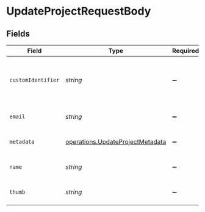 # UpdateProjectRequestBody


## Fields

| Field                                                                                       | Type                                                                                        | Required                                                                                    | Description                                                                                 | Example                                                                                     |
| ------------------------------------------------------------------------------------------- | ------------------------------------------------------------------------------------------- | ------------------------------------------------------------------------------------------- | ------------------------------------------------------------------------------------------- | ------------------------------------------------------------------------------------------- |
| `customIdentifier`                                                                          | *string*                                                                                    | :heavy_minus_sign:                                                                          | N/A                                                                                         | The Custom Identifier of the customer in the organization                                   |
| `email`                                                                                     | *string*                                                                                    | :heavy_minus_sign:                                                                          | N/A                                                                                         | The Email of the customer.                                                                  |
| `metadata`                                                                                  | [operations.UpdateProjectMetadata](../../../sdk/models/operations/updateprojectmetadata.md) | :heavy_minus_sign:                                                                          | N/A                                                                                         | The Metadata Information.                                                                   |
| `name`                                                                                      | *string*                                                                                    | :heavy_minus_sign:                                                                          | N/A                                                                                         | The Name of the customer.                                                                   |
| `thumb`                                                                                     | *string*                                                                                    | :heavy_minus_sign:                                                                          | N/A                                                                                         | The Avatar of the customer.                                                                 |